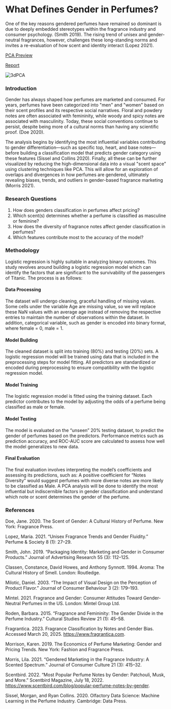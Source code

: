 # What Defines Gender in Perfumes?
One of the key reasons gendered perfumes have remained so dominant is due to deeply embedded stereotypes within the fragrance industry and consumer psychology. (Smith 2019). The rising trend of unisex and gender-neutral fragrances, however, challenges these long-standing norms and invites a re-evaluation of how scent and identity interact (Lopez 2021).

[PCA Preview](https://xuanx1.github.io/profumoBinario/perfume_pca_3d_plot.html)

[Report](https://github.com/xuanx1/profumoBinario/blob/main/final_report_xuan.pdf)

![3dPCA](https://github.com/user-attachments/assets/ba844883-5723-46dc-a60f-bb1889860cd2)


### Introduction 
Gender has always shaped how perfumes are marketed and consumed. For years, perfumes have been categorized into "men" and "women" based on their scent profiles and its respective social narratives. Floral and powdery notes are often associated with femininity, while woody and spicy notes are associated with masculinity. Today, these social conventions continue to persist, despite being more of a cultural norms than having any scientific proof. (Doe 2020).

The analysis begins by identifying the most influential variables contributing to gender differentiation—such as specific top, heart, and base notes—before building a classification model that predicts gender category using these features (Sissel and Collins 2020). Finally, all these can be further visualized by reducing the high-dimensional data into a visual "scent space" using clustering techniques like PCA. This will allow for an exploration of overlaps and divergences in how perfumes are gendered, ultimately revealing biases, trends, and outliers in gender-based fragrance marketing (Morris 2021).

###	Research Questions
1. How does genders classification in perfumes affect pricing?
2. Which scent(s) determines whether a perfume is classified as masculine or feminine?
3. How does the diversity of fragrance notes affect gender classification in perfumes?
4. Which features contribute most to the accuracy of the model?


###	Methodology 
Logistic regression is highly suitable in analyzing binary outcomes. This study revolves around building a logistic regression model which can identify the factors that are significant to the survivability of the passengers of Titanic. The process is as follows:

#### Data Processing 

The dataset will undergo cleaning, graceful handling of missing values. Some cells under the variable Age are missing value, so we will replace these NaN values with an average age instead of removing the respective entries to maintain the number of observations within the dataset. In addition, categorical variable, such as gender is encoded into binary format, where female = 0, male = 1.

#### Model Building 

The cleaned dataset is split into training (80%) and testing (20%) sets. A logistic regression model will be trained using data that is included in the preprocessing steps for model fitting. All predictors are standardized or encoded during preprocessing to ensure compatibility with the logistic regression model.

#### Model Training 

The logistic regression model is fitted using the training dataset. Each predictor contributes to the model by adjusting the odds of a perfume being classified as male or female.

#### Model Testing 

The model is evaluated on the “unseen” 20% testing dataset, to predict the gender of perfumes based on the predictors. Performance metrics such as prediction accuracy, and ROC-AUC score are calculated to assess how well the model generalizes to new data.

#### Final Evaluation 

The final evaluation involves interpreting the model’s coefficients and assessing its predictions, such as: A positive coefficient for “Notes Diversity” would suggest perfumes with more diverse notes are more likely to be classified as Male. A PCA analysis will be done to identify the most influential but indiscernible factors in gender classification and understand which note or scent determines the gender of the perfume.

### References
Doe, Jane. 2020. The Scent of Gender: A Cultural History of Perfume. New York: Fragrance Press.

Lopez, Maria. 2021. “Unisex Fragrance Trends and Gender Fluidity.” Perfume & Society 8 (1): 27–29.

Smith, John. 2019. “Packaging Identity: Marketing and Gender in Consumer Products.” Journal of Advertising Research 55 (3): 112–125.

Classen, Constance, David Howes, and Anthony Synnott. 1994. Aroma: The Cultural History of Smell. London: Routledge.

Milotic, Daniel. 2003. “The Impact of Visual Design on the Perception of Product Flavor.” Journal of Consumer Behaviour 3 (2): 179–193.

Mintel. 2021. Fragrance and Gender: Consumer Attitudes Toward Gender-Neutral Perfumes in the US. London: Mintel Group Ltd.

Roden, Barbara. 2015. “Fragrance and Femininity: The Gender Divide in the Perfume Industry.” Cultural Studies Review 21 (1): 45–58.

Fragrantica. 2023. Fragrance Classification by Notes and Gender Bias. Accessed March 20, 2025. https://www.fragrantica.com.

Morrison, Karen. 2019. The Economics of Perfume Marketing: Gender and Pricing Trends. New York: Fashion and Fragrance Press.

Morris, Lila. 2021. “Gendered Marketing in the Fragrance Industry: A Scented Spectrum.” Journal of Consumer Culture 21 (3): 415–32.

Scentbird. 2022. “Most Popular Perfume Notes by Gender: Patchouli, Musk, and More.” Scentbird Magazine, July 18, 2022. https://www.scentbird.com/blog/popular-perfume-notes-by-gender.

Sissel, Morgan, and Ryan Collins. 2020. Olfactory Data Science: Machine Learning in the Perfume Industry. Cambridge: Data Press.

